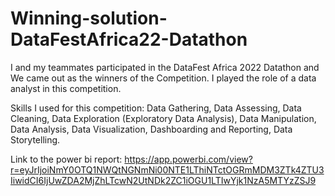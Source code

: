 # Winning-solution-DataFestAfrica22-Datathon

I and my teammates participated in the DataFest Africa 2022 Datathon and We came out as the winners of the Competition. I played the role of a data analyst in this competition. 

Skills I used for this competition: Data Gathering, Data Assessing, Data Cleaning, Data Exploration (Exploratory Data Analysis), Data Manipulation, Data Analysis, Data Visualization, Dashboarding and Reporting, Data Storytelling. 

Link to the power bi report: https://app.powerbi.com/view?r=eyJrIjoiNmY0OTQ1NWQtNGNmNi00NTE1LThiNTctOGRmMDM3ZTk4ZTU3IiwidCI6IjUwZDA2MjZhLTcwN2UtNDk2ZC1iOGU1LTIwYjk1NzA5MTYzZSJ9
